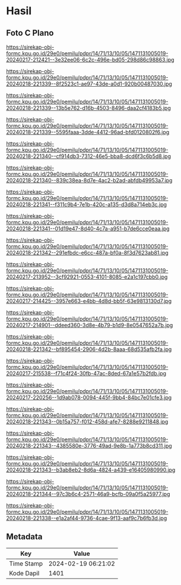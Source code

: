 # Hasil

## Foto C Plano

https://sirekap-obj-formc.kpu.go.id/29e0/pemilu/pdpr/14/71/13/10/05/1471131005019-20240217-212421--3e32ee06-6c2c-496e-bd05-298d86c98863.jpg

https://sirekap-obj-formc.kpu.go.id/29e0/pemilu/pdpr/14/71/13/10/05/1471131005019-20240218-221339--8f2523c1-ae97-43de-a0d1-920b00487030.jpg

https://sirekap-obj-formc.kpu.go.id/29e0/pemilu/pdpr/14/71/13/10/05/1471131005019-20240218-221339--13b5e762-d16b-4503-8496-daa2cf4183b5.jpg

https://sirekap-obj-formc.kpu.go.id/29e0/pemilu/pdpr/14/71/13/10/05/1471131005019-20240218-221339--5595faaa-3dde-4412-96ad-bfd0120802f6.jpg

https://sirekap-obj-formc.kpu.go.id/29e0/pemilu/pdpr/14/71/13/10/05/1471131005019-20240218-221340--cf914db3-7312-46e5-bba8-dcd6f3c6b5d8.jpg

https://sirekap-obj-formc.kpu.go.id/29e0/pemilu/pdpr/14/71/13/10/05/1471131005019-20240218-221340--839c38ea-8d7e-4ac2-b2ad-abfdb49953a7.jpg

https://sirekap-obj-formc.kpu.go.id/29e0/pemilu/pdpr/14/71/13/10/05/1471131005019-20240218-221341--f311c9b4-7e1b-420c-a135-d3d8a714eb3c.jpg

https://sirekap-obj-formc.kpu.go.id/29e0/pemilu/pdpr/14/71/13/10/05/1471131005019-20240218-221341--01d19e47-8d40-4c7a-a951-b7de6cce0eaa.jpg

https://sirekap-obj-formc.kpu.go.id/29e0/pemilu/pdpr/14/71/13/10/05/1471131005019-20240218-221342--291efbdc-e6cc-487a-bf0a-8f3d7623ab81.jpg

https://sirekap-obj-formc.kpu.go.id/29e0/pemilu/pdpr/14/71/13/10/05/1471131005019-20240217-213952--3cf92921-0553-4101-8085-e2a1c197cbb0.jpg

https://sirekap-obj-formc.kpu.go.id/29e0/pemilu/pdpr/14/71/13/10/05/1471131005019-20240217-214425--3957e663-e4bb-4d8d-bb5f-63e9813130d7.jpg

https://sirekap-obj-formc.kpu.go.id/29e0/pemilu/pdpr/14/71/13/10/05/1471131005019-20240217-214901--ddeed360-3d8e-4b79-b1d9-8e0547652a7b.jpg

https://sirekap-obj-formc.kpu.go.id/29e0/pemilu/pdpr/14/71/13/10/05/1471131005019-20240218-221342--bf895454-2906-4d2b-8aaa-68d535afb2fa.jpg

https://sirekap-obj-formc.kpu.go.id/29e0/pemilu/pdpr/14/71/13/10/05/1471131005019-20240217-215538--f71c4f24-30fb-47ac-8ded-67a1e57b2fdb.jpg

https://sirekap-obj-formc.kpu.go.id/29e0/pemilu/pdpr/14/71/13/10/05/1471131005019-20240217-220256--1d9ab078-0094-445f-9bb4-84bc7e01cfe3.jpg

https://sirekap-obj-formc.kpu.go.id/29e0/pemilu/pdpr/14/71/13/10/05/1471131005019-20240218-221343--0b15a757-f012-458d-afe7-8288e9211848.jpg

https://sirekap-obj-formc.kpu.go.id/29e0/pemilu/pdpr/14/71/13/10/05/1471131005019-20240218-221343--4385580e-3776-49ad-9e8b-1a773b8cd311.jpg

https://sirekap-obj-formc.kpu.go.id/29e0/pemilu/pdpr/14/71/13/10/05/1471131005019-20240218-221343--b3ab8eb2-8d6a-4824-a439-e16405980990.jpg

https://sirekap-obj-formc.kpu.go.id/29e0/pemilu/pdpr/14/71/13/10/05/1471131005019-20240218-221344--97c3b6c4-2571-46a9-bcfb-09a0f5a25977.jpg

https://sirekap-obj-formc.kpu.go.id/29e0/pemilu/pdpr/14/71/13/10/05/1471131005019-20240218-221338--e1a2af44-9736-4cae-9f13-aaf9c7b6fb3d.jpg


## Metadata

| Key        | Value               |
| ---------- | ------------------- |
| Time Stamp | 2024-02-19 06:21:02 |
| Kode Dapil | 1401                |



